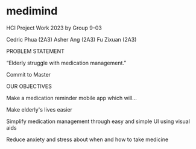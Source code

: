 # medimind

HCI Project Work 2023 by Group 9-03

Cedric Phua (2A3)
Asher Ang (2A3)
Fu Zixuan (2A3) 

PROBLEM STATEMENT

“Elderly struggle with medication management.”

Commit to Master 

OUR OBJECTIVES

Make a medication reminder mobile app which will...

Make elderly's lives easier 

Simplify medication management through easy and simple UI using visual aids 

Reduce anxiety and stress about when and how to take medicine
